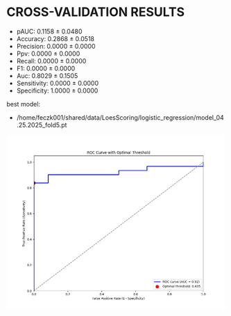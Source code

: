 CROSS-VALIDATION RESULTS
================================================================================

* pAUC: 0.1158 ± 0.0480
* Accuracy: 0.2868 ± 0.0518
* Precision: 0.0000 ± 0.0000
* Ppv: 0.0000 ± 0.0000
* Recall: 0.0000 ± 0.0000
* F1: 0.0000 ± 0.0000
* Auc: 0.8029 ± 0.1505
* Sensitivity: 0.0000 ± 0.0000
* Specificity: 1.0000 ± 0.0000

best model: 
* /home/feczk001/shared/data/LoesScoring/logistic_regression/model_04.25.2025_fold5.pt

![alt text](predictions_04.25.2025_plot.png "ROC Curve with Optimal Threshold")
